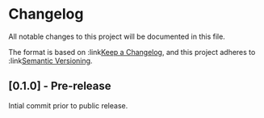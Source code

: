 # Changelog

All notable changes to this project will be documented in this file.

The format is based on :link[Keep a Changelog](https://keepachangelog.com/en/1.0.0/), and this project adheres to :link[Semantic Versioning](https://semver.org/spec/v2.0.0.html).

## [0.1.0] - Pre-release

Intial commit prior to public release.

